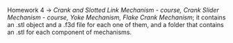 Homework 4 -> *Crank and Slotted Link Mechanism - course, Crank Slider Mechanism - course, Yoke Mechanism, Flake Crank Mechanism*; it contains an .stl object and a .f3d file for each one of them, and a folder that contains an .stl for each component of mechanisms.
